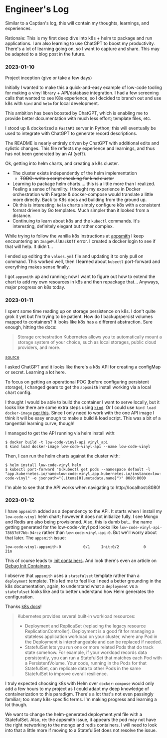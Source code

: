 # Engineer's Log

Similar to a Captian's log, this will contain my thoughts, learnings, and experiences.

Rationale: This is my first deep dive into k8s + helm to package and run applications. I am also learning to use ChatGPT to boost my productivity. There's a lot of learning going on, so I want to capture and share. This may be adapted to a blog post in the future.

### 2023-01-10

Project inception (give or take a few days)

Initially I wanted to make this a quick-and-easy example of low-code tooling for making a vinyl library + API/database integration. I had a few screening calls that wanted to see K8s experience, so I decided to branch out and use k8s with `kind` and `helm` for local development.

This ambition has been boosted by ChatGPT, which is enabling me to provide better documentation with much less effort; template files, etc.

I stood up & dockerized a `FastAPI` server in Python; this will eventually be used to integrate with ChatGPT to generate record descriptions.

The README is nearly entirely driven by ChatGPT with additional edits and sylistic changes. This file reflects my experience and learnings, and thus has not been generated by an AI (yet?).

Ok, getting into helm charts, and creating a k8s cluster.
- The cluster exists independently of the helm implementation
    - ~~TODO: write a script checking for kind cluster~~
- Learning to package helm charts.... this is a little more than I realized. Feeling a sense of humility. I thought my experience in Docker orchestration with Fargate & docker-compose would translate a little more directly. Back to K8s docs and building from the ground up.
- Ok this is interesting: `helm` charts simply configure k8s with a consistent format driven by Go templates. Much simpler than it looked from a distance.
- Continuing to learn about k8s and the `kubectl` commands. It's interesting, definitely elegant but rather complex.

While trying to follow the vanilla k8s instructions at [appsmith](https://docs.appsmith.com/getting-started/setup/installation-guides/kubernetes) I keep encountering an `ImagePullBackOff` error. I created a docker login to see if that will help. It didn't...

I ended up editing the `values.yml` file and updating it to only pull on command. This worked well, then I learned about `kubectl` port-forward and everything makes sense finally.

I got `appsmith` up and running; now I want to figure out how to extend the chart to add my own resources in k8s and then repackage that... Anyways, major progress on k8s today.

### 2023-01-11

I spent some time reading up on storage persistence on k8s. I don't quite grok it yet but I'm trying to be patient. How do I backup/persist volumes mapped to containers? It looks like k8s has a different abstraction. Sure enough, hitting the docs:

> Storage orchestration Kubernetes allows you to automatically mount a storage system of your choice, such as local storages, public cloud providers, and more.

[source](https://kubernetes.io/docs/concepts/overview/#why-you-need-kubernetes-and-what-can-it-do)

I asked ChatGPT and it looks like there's a k8s API for creating a configMap or secret. Learning a lot here.

To focus on getting an operational POC (before configuring persistent storage), I changed gears to get the `appsmith` install working via a local chart config.

I thought I would be able to build the container I want to serve locally, but it looks like there are some extra steps using [`kind`](https://kind.sigs.k8s.io/docs/user/local-registry/). Or I could use `kind load docker-image` [per this](https://kind.sigs.k8s.io/docs/user/quick-start/#loading-an-image-into-your-cluster). Since I only need to work with the one API image I think it will be easy enough to make a build & load script. This was a bit of a tangential learning curve, though!

I managed to get the API running via helm install with:
```
$ docker build -t low-code-vinyl-api vinyl_api
$ kind load docker-image low-code-vinyl-api --name low-code-vinyl
```

Then, I can run the helm charts against the cluster with:
```
$ helm install low-code-vinyl helm
$ kubectl port-forward "$(kubectl get pods --namespace default -l "app.kubernetes.io/name=low-code-vinyl,app.kubernetes.io/instance=low-code-vinyl" -o jsonpath="{.items[0].metadata.name}")" 8080:8000
```

I'm able to see that the API works when navigating to http://localhost:8080!

### 2023-01-12

I have `appsmith` added as a dependency to the API. It starts when I install my `low-code-vinyl` helm chart; however it does not initialize fully. I see Mongo and Redis are also being provisioned. Also, this is dumb but... the name getting generated for the low-code-vinyl pod looks like `low-code-vinyl-api-78657df7bb-94rcz` rather than `low-code-vinyl-api-0`. But we'll worry about that later. The `appsmith` issue:

    low-code-vinyl-appsmith-0          0/1     Init:0/2           0             21m

This of course leads to [init containers](https://kubernetes.io/docs/concepts/workloads/pods/init-containers/). And look there's even an article on [Debug Init Containers](https://kubernetes.io/docs/tasks/debug/debug-application/debug-init-containers/).

I observe that `appsmith` uses a `statefulset` template rather than a `deployment` template. This led me to feel like I need a better grounding in the k8s documentation, again, to understand what a `deployment` vs a `statefulset` looks like and to better understand how Helm generates the configuration.

Thanks [k8s docs](https://kubernetes.io/docs/concepts/workloads/)!

>Kubernetes provides several built-in workload resources:
>-    Deployment and ReplicaSet (replacing the legacy resource ReplicationController). Deployment is a good fit for managing a stateless application workload on your cluster, where any Pod in the Deployment is interchangeable and can be replaced if needed.
>-    StatefulSet lets you run one or more related Pods that do track state somehow. For example, if your workload records data persistently, you can run a StatefulSet that matches each Pod with a PersistentVolume. Your code, running in the Pods for that StatefulSet, can replicate data to other Pods in the same StatefulSet to improve overall resilience.

I truly expected choosing k8s with Helm over `docker-compose` would only add a few hours to my project as I could adapt my deep knowledge of containerization to this paradigm. There's a lot that's not even passingly familiar; too many k8s-specific terms. I'm making progress and learning a lot though.

We want to change the helm-generated deployment.yml file with a StatefulSet. Also, re: the appsmith issue, it appears the pod may not have the right networking to the mongo and redis containers. I will need to look into that a little more if moving to a StatefulSet does not resolve the issue.
